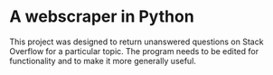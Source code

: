 # A webscraper in Python

This project was designed to return unanswered questions on Stack Overflow for a particular topic.
The program needs to be edited for functionality and to make it more generally useful.
